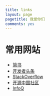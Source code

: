 ```yaml
---
title: links
layout: page
pagetitle: 我爱你们
comments: yes
---
```


# 常用网站

- [简书][1]
- [开发者头条][2]
- [StackOverflow][3]
- [开源中国社区][4]
- [InfoQ][5]


[1]: http://www.jianshu.com/
[2]: https://toutiao.io/
[3]: https://stackoverflow.com/
[4]: https://www.oschina.net/
[5]: http://www.infoq.com/cn/

